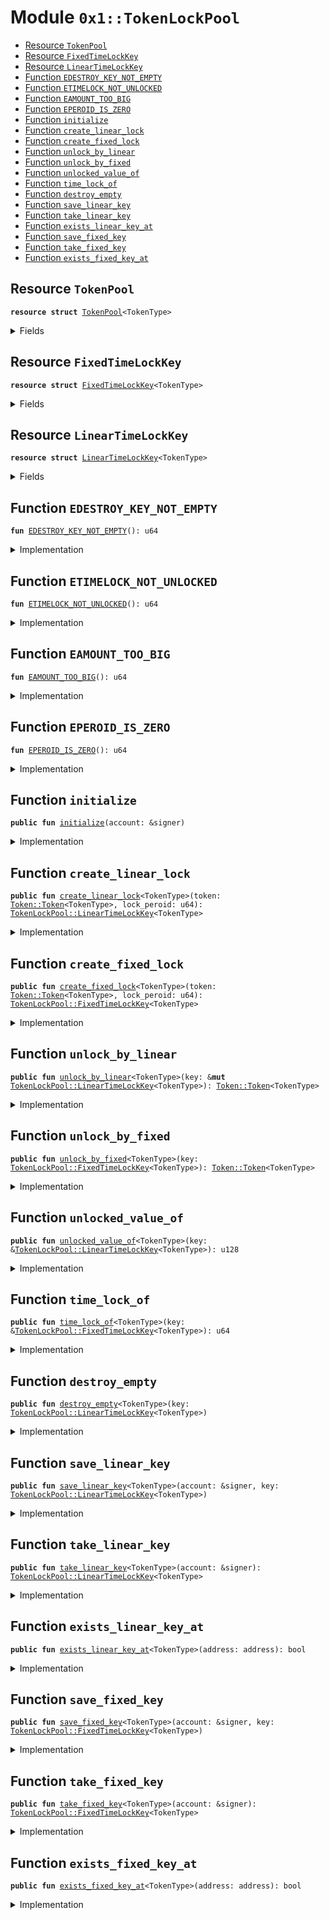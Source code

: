 
<a name="0x1_TokenLockPool"></a>

# Module `0x1::TokenLockPool`



-  [Resource <code><a href="TokenLockPool.md#0x1_TokenLockPool_TokenPool">TokenPool</a></code>](#0x1_TokenLockPool_TokenPool)
-  [Resource <code><a href="TokenLockPool.md#0x1_TokenLockPool_FixedTimeLockKey">FixedTimeLockKey</a></code>](#0x1_TokenLockPool_FixedTimeLockKey)
-  [Resource <code><a href="TokenLockPool.md#0x1_TokenLockPool_LinearTimeLockKey">LinearTimeLockKey</a></code>](#0x1_TokenLockPool_LinearTimeLockKey)
-  [Function <code>EDESTROY_KEY_NOT_EMPTY</code>](#0x1_TokenLockPool_EDESTROY_KEY_NOT_EMPTY)
-  [Function <code>ETIMELOCK_NOT_UNLOCKED</code>](#0x1_TokenLockPool_ETIMELOCK_NOT_UNLOCKED)
-  [Function <code>EAMOUNT_TOO_BIG</code>](#0x1_TokenLockPool_EAMOUNT_TOO_BIG)
-  [Function <code>EPEROID_IS_ZERO</code>](#0x1_TokenLockPool_EPEROID_IS_ZERO)
-  [Function <code>initialize</code>](#0x1_TokenLockPool_initialize)
-  [Function <code>create_linear_lock</code>](#0x1_TokenLockPool_create_linear_lock)
-  [Function <code>create_fixed_lock</code>](#0x1_TokenLockPool_create_fixed_lock)
-  [Function <code>unlock_by_linear</code>](#0x1_TokenLockPool_unlock_by_linear)
-  [Function <code>unlock_by_fixed</code>](#0x1_TokenLockPool_unlock_by_fixed)
-  [Function <code>unlocked_value_of</code>](#0x1_TokenLockPool_unlocked_value_of)
-  [Function <code>time_lock_of</code>](#0x1_TokenLockPool_time_lock_of)
-  [Function <code>destroy_empty</code>](#0x1_TokenLockPool_destroy_empty)
-  [Function <code>save_linear_key</code>](#0x1_TokenLockPool_save_linear_key)
-  [Function <code>take_linear_key</code>](#0x1_TokenLockPool_take_linear_key)
-  [Function <code>exists_linear_key_at</code>](#0x1_TokenLockPool_exists_linear_key_at)
-  [Function <code>save_fixed_key</code>](#0x1_TokenLockPool_save_fixed_key)
-  [Function <code>take_fixed_key</code>](#0x1_TokenLockPool_take_fixed_key)
-  [Function <code>exists_fixed_key_at</code>](#0x1_TokenLockPool_exists_fixed_key_at)


<a name="0x1_TokenLockPool_TokenPool"></a>

## Resource `TokenPool`



<pre><code><b>resource</b> <b>struct</b> <a href="TokenLockPool.md#0x1_TokenLockPool_TokenPool">TokenPool</a>&lt;TokenType&gt;
</code></pre>



<details>
<summary>Fields</summary>


<dl>
<dt>
<code>token: <a href="Token.md#0x1_Token_Token">Token::Token</a>&lt;TokenType&gt;</code>
</dt>
<dd>

</dd>
</dl>


</details>

<a name="0x1_TokenLockPool_FixedTimeLockKey"></a>

## Resource `FixedTimeLockKey`



<pre><code><b>resource</b> <b>struct</b> <a href="TokenLockPool.md#0x1_TokenLockPool_FixedTimeLockKey">FixedTimeLockKey</a>&lt;TokenType&gt;
</code></pre>



<details>
<summary>Fields</summary>


<dl>
<dt>
<code>origin: u128</code>
</dt>
<dd>

</dd>
<dt>
<code>time_lock: u64</code>
</dt>
<dd>

</dd>
</dl>


</details>

<a name="0x1_TokenLockPool_LinearTimeLockKey"></a>

## Resource `LinearTimeLockKey`



<pre><code><b>resource</b> <b>struct</b> <a href="TokenLockPool.md#0x1_TokenLockPool_LinearTimeLockKey">LinearTimeLockKey</a>&lt;TokenType&gt;
</code></pre>



<details>
<summary>Fields</summary>


<dl>
<dt>
<code>origin: u128</code>
</dt>
<dd>

</dd>
<dt>
<code>taked: u128</code>
</dt>
<dd>

</dd>
<dt>
<code>lock_time: u64</code>
</dt>
<dd>

</dd>
<dt>
<code>lock_peroid: u64</code>
</dt>
<dd>

</dd>
</dl>


</details>

<a name="0x1_TokenLockPool_EDESTROY_KEY_NOT_EMPTY"></a>

## Function `EDESTROY_KEY_NOT_EMPTY`



<pre><code><b>fun</b> <a href="TokenLockPool.md#0x1_TokenLockPool_EDESTROY_KEY_NOT_EMPTY">EDESTROY_KEY_NOT_EMPTY</a>(): u64
</code></pre>



<details>
<summary>Implementation</summary>


<pre><code><b>fun</b> <a href="TokenLockPool.md#0x1_TokenLockPool_EDESTROY_KEY_NOT_EMPTY">EDESTROY_KEY_NOT_EMPTY</a>(): u64 {
    <a href="ErrorCode.md#0x1_ErrorCode_ECODE_BASE">ErrorCode::ECODE_BASE</a>() + 1
}
</code></pre>



</details>

<a name="0x1_TokenLockPool_ETIMELOCK_NOT_UNLOCKED"></a>

## Function `ETIMELOCK_NOT_UNLOCKED`



<pre><code><b>fun</b> <a href="TokenLockPool.md#0x1_TokenLockPool_ETIMELOCK_NOT_UNLOCKED">ETIMELOCK_NOT_UNLOCKED</a>(): u64
</code></pre>



<details>
<summary>Implementation</summary>


<pre><code><b>fun</b> <a href="TokenLockPool.md#0x1_TokenLockPool_ETIMELOCK_NOT_UNLOCKED">ETIMELOCK_NOT_UNLOCKED</a>(): u64 {
    <a href="ErrorCode.md#0x1_ErrorCode_ECODE_BASE">ErrorCode::ECODE_BASE</a>() + 2
}
</code></pre>



</details>

<a name="0x1_TokenLockPool_EAMOUNT_TOO_BIG"></a>

## Function `EAMOUNT_TOO_BIG`



<pre><code><b>fun</b> <a href="TokenLockPool.md#0x1_TokenLockPool_EAMOUNT_TOO_BIG">EAMOUNT_TOO_BIG</a>(): u64
</code></pre>



<details>
<summary>Implementation</summary>


<pre><code><b>fun</b> <a href="TokenLockPool.md#0x1_TokenLockPool_EAMOUNT_TOO_BIG">EAMOUNT_TOO_BIG</a>(): u64 {
    <a href="ErrorCode.md#0x1_ErrorCode_ECODE_BASE">ErrorCode::ECODE_BASE</a>() + 3
}
</code></pre>



</details>

<a name="0x1_TokenLockPool_EPEROID_IS_ZERO"></a>

## Function `EPEROID_IS_ZERO`



<pre><code><b>fun</b> <a href="TokenLockPool.md#0x1_TokenLockPool_EPEROID_IS_ZERO">EPEROID_IS_ZERO</a>(): u64
</code></pre>



<details>
<summary>Implementation</summary>


<pre><code><b>fun</b> <a href="TokenLockPool.md#0x1_TokenLockPool_EPEROID_IS_ZERO">EPEROID_IS_ZERO</a>(): u64 {
    <a href="ErrorCode.md#0x1_ErrorCode_ECODE_BASE">ErrorCode::ECODE_BASE</a>() + 4
}
</code></pre>



</details>

<a name="0x1_TokenLockPool_initialize"></a>

## Function `initialize`



<pre><code><b>public</b> <b>fun</b> <a href="TokenLockPool.md#0x1_TokenLockPool_initialize">initialize</a>(account: &signer)
</code></pre>



<details>
<summary>Implementation</summary>


<pre><code><b>public</b> <b>fun</b> <a href="TokenLockPool.md#0x1_TokenLockPool_initialize">initialize</a>(account: &signer) {
    <b>assert</b>(<a href="Timestamp.md#0x1_Timestamp_is_genesis">Timestamp::is_genesis</a>(), <a href="ErrorCode.md#0x1_ErrorCode_ENOT_GENESIS">ErrorCode::ENOT_GENESIS</a>());
    <b>assert</b>(<a href="Signer.md#0x1_Signer_address_of">Signer::address_of</a>(account) == <a href="CoreAddresses.md#0x1_CoreAddresses_GENESIS_ADDRESS">CoreAddresses::GENESIS_ADDRESS</a>(), <a href="ErrorCode.md#0x1_ErrorCode_ENOT_GENESIS_ACCOUNT">ErrorCode::ENOT_GENESIS_ACCOUNT</a>());
    <b>let</b> token_pool = <a href="TokenLockPool.md#0x1_TokenLockPool_TokenPool">TokenPool</a>&lt;<a href="STC.md#0x1_STC">STC</a>&gt; { token: <a href="Token.md#0x1_Token_zero">Token::zero</a>() };
    move_to(account, token_pool);
    //TODO how <b>to</b> init other token's pool.
}
</code></pre>



</details>

<a name="0x1_TokenLockPool_create_linear_lock"></a>

## Function `create_linear_lock`



<pre><code><b>public</b> <b>fun</b> <a href="TokenLockPool.md#0x1_TokenLockPool_create_linear_lock">create_linear_lock</a>&lt;TokenType&gt;(token: <a href="Token.md#0x1_Token_Token">Token::Token</a>&lt;TokenType&gt;, lock_peroid: u64): <a href="TokenLockPool.md#0x1_TokenLockPool_LinearTimeLockKey">TokenLockPool::LinearTimeLockKey</a>&lt;TokenType&gt;
</code></pre>



<details>
<summary>Implementation</summary>


<pre><code><b>public</b> <b>fun</b> <a href="TokenLockPool.md#0x1_TokenLockPool_create_linear_lock">create_linear_lock</a>&lt;TokenType&gt;(token: <a href="Token.md#0x1_Token">Token</a>&lt;TokenType&gt;, lock_peroid: u64): <a href="TokenLockPool.md#0x1_TokenLockPool_LinearTimeLockKey">LinearTimeLockKey</a>&lt;TokenType&gt; <b>acquires</b> <a href="TokenLockPool.md#0x1_TokenLockPool_TokenPool">TokenPool</a> {
    <b>assert</b>(lock_peroid &gt; 0, <a href="TokenLockPool.md#0x1_TokenLockPool_EPEROID_IS_ZERO">EPEROID_IS_ZERO</a>());
    <b>let</b> lock_time = <a href="Timestamp.md#0x1_Timestamp_now_seconds">Timestamp::now_seconds</a>();
    <b>let</b> origin = <a href="Token.md#0x1_Token_share">Token::share</a>(&token);
    <b>let</b> token_pool = borrow_global_mut&lt;<a href="TokenLockPool.md#0x1_TokenLockPool_TokenPool">TokenPool</a>&lt;TokenType&gt;&gt;(<a href="CoreAddresses.md#0x1_CoreAddresses_GENESIS_ADDRESS">CoreAddresses::GENESIS_ADDRESS</a>());
    <a href="Token.md#0x1_Token_deposit">Token::deposit</a>(&<b>mut</b> token_pool.token, token);
    <a href="TokenLockPool.md#0x1_TokenLockPool_LinearTimeLockKey">LinearTimeLockKey</a>&lt;TokenType&gt; {
        origin,
        taked: 0,
        lock_time,
        lock_peroid
    }
}
</code></pre>



</details>

<a name="0x1_TokenLockPool_create_fixed_lock"></a>

## Function `create_fixed_lock`



<pre><code><b>public</b> <b>fun</b> <a href="TokenLockPool.md#0x1_TokenLockPool_create_fixed_lock">create_fixed_lock</a>&lt;TokenType&gt;(token: <a href="Token.md#0x1_Token_Token">Token::Token</a>&lt;TokenType&gt;, lock_peroid: u64): <a href="TokenLockPool.md#0x1_TokenLockPool_FixedTimeLockKey">TokenLockPool::FixedTimeLockKey</a>&lt;TokenType&gt;
</code></pre>



<details>
<summary>Implementation</summary>


<pre><code><b>public</b> <b>fun</b> <a href="TokenLockPool.md#0x1_TokenLockPool_create_fixed_lock">create_fixed_lock</a>&lt;TokenType&gt;(token: <a href="Token.md#0x1_Token">Token</a>&lt;TokenType&gt;, lock_peroid: u64): <a href="TokenLockPool.md#0x1_TokenLockPool_FixedTimeLockKey">FixedTimeLockKey</a>&lt;TokenType&gt; <b>acquires</b> <a href="TokenLockPool.md#0x1_TokenLockPool_TokenPool">TokenPool</a> {
    <b>assert</b>(lock_peroid &gt; 0, <a href="TokenLockPool.md#0x1_TokenLockPool_EPEROID_IS_ZERO">EPEROID_IS_ZERO</a>());
    <b>let</b> now = <a href="Timestamp.md#0x1_Timestamp_now_seconds">Timestamp::now_seconds</a>();
    <b>let</b> origin = <a href="Token.md#0x1_Token_share">Token::share</a>(&token);
    <b>let</b> time_lock = now + lock_peroid;
    <b>let</b> token_pool = borrow_global_mut&lt;<a href="TokenLockPool.md#0x1_TokenLockPool_TokenPool">TokenPool</a>&lt;TokenType&gt;&gt;(<a href="CoreAddresses.md#0x1_CoreAddresses_GENESIS_ADDRESS">CoreAddresses::GENESIS_ADDRESS</a>());
    <a href="Token.md#0x1_Token_deposit">Token::deposit</a>(&<b>mut</b> token_pool.token, token);
    <a href="TokenLockPool.md#0x1_TokenLockPool_FixedTimeLockKey">FixedTimeLockKey</a>&lt;TokenType&gt; {
        origin,
        time_lock,
    }
}
</code></pre>



</details>

<a name="0x1_TokenLockPool_unlock_by_linear"></a>

## Function `unlock_by_linear`



<pre><code><b>public</b> <b>fun</b> <a href="TokenLockPool.md#0x1_TokenLockPool_unlock_by_linear">unlock_by_linear</a>&lt;TokenType&gt;(key: &<b>mut</b> <a href="TokenLockPool.md#0x1_TokenLockPool_LinearTimeLockKey">TokenLockPool::LinearTimeLockKey</a>&lt;TokenType&gt;): <a href="Token.md#0x1_Token_Token">Token::Token</a>&lt;TokenType&gt;
</code></pre>



<details>
<summary>Implementation</summary>


<pre><code><b>public</b> <b>fun</b> <a href="TokenLockPool.md#0x1_TokenLockPool_unlock_by_linear">unlock_by_linear</a>&lt;TokenType&gt;(key: &<b>mut</b> <a href="TokenLockPool.md#0x1_TokenLockPool_LinearTimeLockKey">LinearTimeLockKey</a>&lt;TokenType&gt;): <a href="Token.md#0x1_Token">Token</a>&lt;TokenType&gt; <b>acquires</b> <a href="TokenLockPool.md#0x1_TokenLockPool_TokenPool">TokenPool</a> {
    <b>let</b> value = <a href="TokenLockPool.md#0x1_TokenLockPool_unlocked_value_of">unlocked_value_of</a>(key);
    <b>let</b> token_pool = borrow_global_mut&lt;<a href="TokenLockPool.md#0x1_TokenLockPool_TokenPool">TokenPool</a>&lt;TokenType&gt;&gt;(<a href="CoreAddresses.md#0x1_CoreAddresses_GENESIS_ADDRESS">CoreAddresses::GENESIS_ADDRESS</a>());
    <b>let</b> token = <a href="Token.md#0x1_Token_withdraw_share">Token::withdraw_share</a>(&<b>mut</b> token_pool.token, value);
    key.taked = key.taked + value;
    token
}
</code></pre>



</details>

<a name="0x1_TokenLockPool_unlock_by_fixed"></a>

## Function `unlock_by_fixed`



<pre><code><b>public</b> <b>fun</b> <a href="TokenLockPool.md#0x1_TokenLockPool_unlock_by_fixed">unlock_by_fixed</a>&lt;TokenType&gt;(key: <a href="TokenLockPool.md#0x1_TokenLockPool_FixedTimeLockKey">TokenLockPool::FixedTimeLockKey</a>&lt;TokenType&gt;): <a href="Token.md#0x1_Token_Token">Token::Token</a>&lt;TokenType&gt;
</code></pre>



<details>
<summary>Implementation</summary>


<pre><code><b>public</b> <b>fun</b> <a href="TokenLockPool.md#0x1_TokenLockPool_unlock_by_fixed">unlock_by_fixed</a>&lt;TokenType&gt;(key: <a href="TokenLockPool.md#0x1_TokenLockPool_FixedTimeLockKey">FixedTimeLockKey</a>&lt;TokenType&gt;): <a href="Token.md#0x1_Token">Token</a>&lt;TokenType&gt;  <b>acquires</b> <a href="TokenLockPool.md#0x1_TokenLockPool_TokenPool">TokenPool</a> {
    <b>let</b> now = <a href="Timestamp.md#0x1_Timestamp_now_seconds">Timestamp::now_seconds</a>();
    <b>assert</b>(now &gt;= key.time_lock, <a href="TokenLockPool.md#0x1_TokenLockPool_ETIMELOCK_NOT_UNLOCKED">ETIMELOCK_NOT_UNLOCKED</a>());
    <b>let</b> token_pool = borrow_global_mut&lt;<a href="TokenLockPool.md#0x1_TokenLockPool_TokenPool">TokenPool</a>&lt;TokenType&gt;&gt;(<a href="CoreAddresses.md#0x1_CoreAddresses_GENESIS_ADDRESS">CoreAddresses::GENESIS_ADDRESS</a>());
    <b>let</b> token = <a href="Token.md#0x1_Token_withdraw_share">Token::withdraw_share</a>(&<b>mut</b> token_pool.token, key.origin);
    <b>let</b> <a href="TokenLockPool.md#0x1_TokenLockPool_FixedTimeLockKey">FixedTimeLockKey</a> { origin: _, time_lock: _ } = key;
    token
}
</code></pre>



</details>

<a name="0x1_TokenLockPool_unlocked_value_of"></a>

## Function `unlocked_value_of`



<pre><code><b>public</b> <b>fun</b> <a href="TokenLockPool.md#0x1_TokenLockPool_unlocked_value_of">unlocked_value_of</a>&lt;TokenType&gt;(key: &<a href="TokenLockPool.md#0x1_TokenLockPool_LinearTimeLockKey">TokenLockPool::LinearTimeLockKey</a>&lt;TokenType&gt;): u128
</code></pre>



<details>
<summary>Implementation</summary>


<pre><code><b>public</b> <b>fun</b> <a href="TokenLockPool.md#0x1_TokenLockPool_unlocked_value_of">unlocked_value_of</a>&lt;TokenType&gt;(key: &<a href="TokenLockPool.md#0x1_TokenLockPool_LinearTimeLockKey">LinearTimeLockKey</a>&lt;TokenType&gt;): u128 {
    <b>let</b> now = <a href="Timestamp.md#0x1_Timestamp_now_seconds">Timestamp::now_seconds</a>();
    <b>let</b> elapsed_time = now - key.lock_time;
    <b>if</b> (elapsed_time &gt;= key.lock_peroid) {
        <b>return</b> key.origin - key.taked
    }<b>else</b> {
        //for avoid overflow
        <b>if</b> (key.origin &gt; (key.lock_peroid <b>as</b> u128)) {
            key.origin / (key.lock_peroid <b>as</b> u128) * (elapsed_time <b>as</b> u128) - key.taked
        }<b>else</b> {
            key.origin * (elapsed_time <b>as</b> u128) / (key.lock_peroid <b>as</b> u128) - key.taked
        }
    }
}
</code></pre>



</details>

<a name="0x1_TokenLockPool_time_lock_of"></a>

## Function `time_lock_of`



<pre><code><b>public</b> <b>fun</b> <a href="TokenLockPool.md#0x1_TokenLockPool_time_lock_of">time_lock_of</a>&lt;TokenType&gt;(key: &<a href="TokenLockPool.md#0x1_TokenLockPool_FixedTimeLockKey">TokenLockPool::FixedTimeLockKey</a>&lt;TokenType&gt;): u64
</code></pre>



<details>
<summary>Implementation</summary>


<pre><code><b>public</b> <b>fun</b> <a href="TokenLockPool.md#0x1_TokenLockPool_time_lock_of">time_lock_of</a>&lt;TokenType&gt;(key: &<a href="TokenLockPool.md#0x1_TokenLockPool_FixedTimeLockKey">FixedTimeLockKey</a>&lt;TokenType&gt;): u64 {
    key.time_lock
}
</code></pre>



</details>

<a name="0x1_TokenLockPool_destroy_empty"></a>

## Function `destroy_empty`



<pre><code><b>public</b> <b>fun</b> <a href="TokenLockPool.md#0x1_TokenLockPool_destroy_empty">destroy_empty</a>&lt;TokenType&gt;(key: <a href="TokenLockPool.md#0x1_TokenLockPool_LinearTimeLockKey">TokenLockPool::LinearTimeLockKey</a>&lt;TokenType&gt;)
</code></pre>



<details>
<summary>Implementation</summary>


<pre><code><b>public</b> <b>fun</b> <a href="TokenLockPool.md#0x1_TokenLockPool_destroy_empty">destroy_empty</a>&lt;TokenType&gt;(key: <a href="TokenLockPool.md#0x1_TokenLockPool_LinearTimeLockKey">LinearTimeLockKey</a>&lt;TokenType&gt;) {
    <b>let</b> <a href="TokenLockPool.md#0x1_TokenLockPool_LinearTimeLockKey">LinearTimeLockKey</a>&lt;TokenType&gt; { origin, taked, lock_time: _, lock_peroid: _ } = key;
    <b>assert</b>(origin == taked, <a href="TokenLockPool.md#0x1_TokenLockPool_EDESTROY_KEY_NOT_EMPTY">EDESTROY_KEY_NOT_EMPTY</a>());
}
</code></pre>



</details>

<a name="0x1_TokenLockPool_save_linear_key"></a>

## Function `save_linear_key`



<pre><code><b>public</b> <b>fun</b> <a href="TokenLockPool.md#0x1_TokenLockPool_save_linear_key">save_linear_key</a>&lt;TokenType&gt;(account: &signer, key: <a href="TokenLockPool.md#0x1_TokenLockPool_LinearTimeLockKey">TokenLockPool::LinearTimeLockKey</a>&lt;TokenType&gt;)
</code></pre>



<details>
<summary>Implementation</summary>


<pre><code><b>public</b> <b>fun</b> <a href="TokenLockPool.md#0x1_TokenLockPool_save_linear_key">save_linear_key</a>&lt;TokenType&gt;(account: &signer, key: <a href="TokenLockPool.md#0x1_TokenLockPool_LinearTimeLockKey">LinearTimeLockKey</a>&lt;TokenType&gt;) {
    move_to(account, key);
}
</code></pre>



</details>

<a name="0x1_TokenLockPool_take_linear_key"></a>

## Function `take_linear_key`



<pre><code><b>public</b> <b>fun</b> <a href="TokenLockPool.md#0x1_TokenLockPool_take_linear_key">take_linear_key</a>&lt;TokenType&gt;(account: &signer): <a href="TokenLockPool.md#0x1_TokenLockPool_LinearTimeLockKey">TokenLockPool::LinearTimeLockKey</a>&lt;TokenType&gt;
</code></pre>



<details>
<summary>Implementation</summary>


<pre><code><b>public</b> <b>fun</b> <a href="TokenLockPool.md#0x1_TokenLockPool_take_linear_key">take_linear_key</a>&lt;TokenType&gt;(account: &signer): <a href="TokenLockPool.md#0x1_TokenLockPool_LinearTimeLockKey">LinearTimeLockKey</a>&lt;TokenType&gt; <b>acquires</b> <a href="TokenLockPool.md#0x1_TokenLockPool_LinearTimeLockKey">LinearTimeLockKey</a> {
    move_from&lt;<a href="TokenLockPool.md#0x1_TokenLockPool_LinearTimeLockKey">LinearTimeLockKey</a>&lt;TokenType&gt;&gt;(<a href="Signer.md#0x1_Signer_address_of">Signer::address_of</a>(account))
}
</code></pre>



</details>

<a name="0x1_TokenLockPool_exists_linear_key_at"></a>

## Function `exists_linear_key_at`



<pre><code><b>public</b> <b>fun</b> <a href="TokenLockPool.md#0x1_TokenLockPool_exists_linear_key_at">exists_linear_key_at</a>&lt;TokenType&gt;(address: address): bool
</code></pre>



<details>
<summary>Implementation</summary>


<pre><code><b>public</b> <b>fun</b> <a href="TokenLockPool.md#0x1_TokenLockPool_exists_linear_key_at">exists_linear_key_at</a>&lt;TokenType&gt;(address: address): bool {
    <b>exists</b>&lt;<a href="TokenLockPool.md#0x1_TokenLockPool_LinearTimeLockKey">LinearTimeLockKey</a>&lt;TokenType&gt;&gt;(address)
}
</code></pre>



</details>

<a name="0x1_TokenLockPool_save_fixed_key"></a>

## Function `save_fixed_key`



<pre><code><b>public</b> <b>fun</b> <a href="TokenLockPool.md#0x1_TokenLockPool_save_fixed_key">save_fixed_key</a>&lt;TokenType&gt;(account: &signer, key: <a href="TokenLockPool.md#0x1_TokenLockPool_FixedTimeLockKey">TokenLockPool::FixedTimeLockKey</a>&lt;TokenType&gt;)
</code></pre>



<details>
<summary>Implementation</summary>


<pre><code><b>public</b> <b>fun</b> <a href="TokenLockPool.md#0x1_TokenLockPool_save_fixed_key">save_fixed_key</a>&lt;TokenType&gt;(account: &signer, key: <a href="TokenLockPool.md#0x1_TokenLockPool_FixedTimeLockKey">FixedTimeLockKey</a>&lt;TokenType&gt;) {
    move_to(account, key);
}
</code></pre>



</details>

<a name="0x1_TokenLockPool_take_fixed_key"></a>

## Function `take_fixed_key`



<pre><code><b>public</b> <b>fun</b> <a href="TokenLockPool.md#0x1_TokenLockPool_take_fixed_key">take_fixed_key</a>&lt;TokenType&gt;(account: &signer): <a href="TokenLockPool.md#0x1_TokenLockPool_FixedTimeLockKey">TokenLockPool::FixedTimeLockKey</a>&lt;TokenType&gt;
</code></pre>



<details>
<summary>Implementation</summary>


<pre><code><b>public</b> <b>fun</b> <a href="TokenLockPool.md#0x1_TokenLockPool_take_fixed_key">take_fixed_key</a>&lt;TokenType&gt;(account: &signer): <a href="TokenLockPool.md#0x1_TokenLockPool_FixedTimeLockKey">FixedTimeLockKey</a>&lt;TokenType&gt; <b>acquires</b> <a href="TokenLockPool.md#0x1_TokenLockPool_FixedTimeLockKey">FixedTimeLockKey</a> {
    move_from&lt;<a href="TokenLockPool.md#0x1_TokenLockPool_FixedTimeLockKey">FixedTimeLockKey</a>&lt;TokenType&gt;&gt;(<a href="Signer.md#0x1_Signer_address_of">Signer::address_of</a>(account))
}
</code></pre>



</details>

<a name="0x1_TokenLockPool_exists_fixed_key_at"></a>

## Function `exists_fixed_key_at`



<pre><code><b>public</b> <b>fun</b> <a href="TokenLockPool.md#0x1_TokenLockPool_exists_fixed_key_at">exists_fixed_key_at</a>&lt;TokenType&gt;(address: address): bool
</code></pre>



<details>
<summary>Implementation</summary>


<pre><code><b>public</b> <b>fun</b> <a href="TokenLockPool.md#0x1_TokenLockPool_exists_fixed_key_at">exists_fixed_key_at</a>&lt;TokenType&gt;(address: address): bool {
    <b>exists</b>&lt;<a href="TokenLockPool.md#0x1_TokenLockPool_FixedTimeLockKey">FixedTimeLockKey</a>&lt;TokenType&gt;&gt;(address)
}
</code></pre>



</details>
